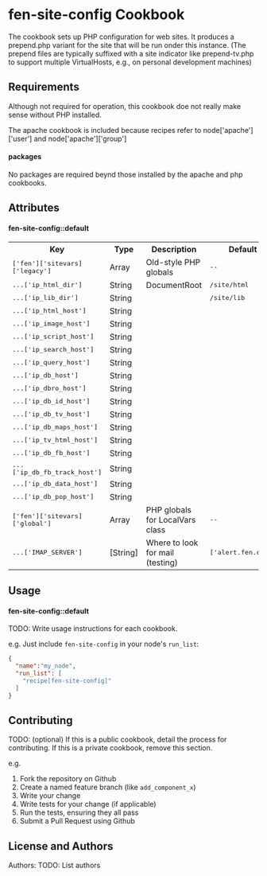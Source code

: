 fen-site-config Cookbook
========================
The cookbook sets up PHP configuration for web sites. It produces a prepend.php variant for the site that
will be run onder this instance. (The prepend files are typically suffixed with a site indicator like
prepend-tv.php to support multiple VirtualHosts, e.g., on personal development machines)

Requirements
------------
Although not required for operation, this cookbook doe not really make sense without PHP installed.

The apache cookbook is included because recipes refer to node['apache']['user'] and node['apache']['group']

#### packages
No packages are required beynd those installed by the apache and php cookbooks.

Attributes
----------

#### fen-site-config::default
<table>
  <tr>
    <th>Key</th>
    <th>Type</th>
    <th>Description</th>
    <th>Default</th>
  </tr>
  <tr>
    <td><tt>['fen']['sitevars]['legacy']</tt></td>
    <td>Array</td>
    <td>Old-style PHP globals</td>
    <td><tt>--</tt></td>
  </tr>
  <tr>
    <td><tt>...['ip_html_dir']</tt></td>
    <td>String</td>
    <td>DocumentRoot</td>
    <td><tt>/site/html</tt></td>
  </tr>
  <tr>
    <td><tt>...['ip_lib_dir']</tt></td>
    <td>String</td>
    <td></td>
    <td><tt>/site/lib</tt></td>
  </tr>
  <tr>
    <td><tt>...['ip_html_host']</tt></td>
    <td>String</td>
    <td></td>
    <td><tt></tt></td>
  </tr>
  <tr>
    <td><tt>...['ip_image_host']</tt></td>
    <td>String</td>
    <td></td>
    <td><tt></tt></td>
  </tr>
  <tr>
    <td><tt>...['ip_script_host']</tt></td>
    <td>String</td>
    <td></td>
    <td><tt></tt></td>
  </tr>
  <tr>
    <td><tt>...['ip_search_host']</tt></td>
    <td>String</td>
    <td></td>
    <td><tt></tt></td>
  </tr>
  <tr>
    <td><tt>...['ip_query_host']</tt></td>
    <td>String</td>
    <td></td>
    <td><tt></tt></td>
  </tr>
  <tr>
    <td><tt>...['ip_db_host']</tt></td>
    <td>String</td>
    <td></td>
    <td><tt></tt></td>
  </tr>
  <tr>
    <td><tt>...['ip_dbro_host']</tt></td>
    <td>String</td>
    <td></td>
    <td><tt></tt></td>
  </tr>
  <tr>
    <td><tt>...['ip_db_id_host']</tt></td>
    <td>String</td>
    <td></td>
    <td><tt></tt></td>
  </tr>
  <tr>
    <td><tt>...['ip_db_tv_host']</tt></td>
    <td>String</td>
    <td></td>
    <td><tt></tt></td>
  </tr>
  <tr>
    <td><tt>...['ip_db_maps_host']</tt></td>
    <td>String</td>
    <td></td>
    <td><tt></tt></td>
  </tr>
  <tr>
    <td><tt>...['ip_tv_html_host']</tt></td>
    <td>String</td>
    <td></td>
    <td><tt></tt></td>
  </tr>
  <tr>
    <td><tt>...['ip_db_fb_host']</tt></td>
    <td>String</td>
    <td></td>
    <td><tt></tt></td>
  </tr>
  <tr>
    <td><tt>...['ip_db_fb_track_host']</tt></td>
    <td>String</td>
    <td></td>
    <td><tt></tt></td>
  </tr>
  <tr>
    <td><tt>...['ip_db_data_host']</tt></td>
    <td>String</td>
    <td></td>
    <td><tt></tt></td>
  </tr>
  <tr>
    <td><tt>...['ip_db_pop_host']</tt></td>
    <td>String</td>
    <td></td>
    <td><tt></tt></td>
  </tr>
  <tr>
    <td><tt>['fen']['sitevars]['global']</tt></td>
    <td>Array</td>
    <td>PHP globals for LocalVars class</td>
    <td><tt>--</tt></td>
  </tr>
  <tr>
    <td><tt>...['IMAP_SERVER']</tt></td>
    <td>[String]</td>
    <td>Where to look for mail (testing)</td>
    <td><tt>['alert.fen.com']</tt></td>
  </tr>
</table>

Usage
-----
#### fen-site-config::default
TODO: Write usage instructions for each cookbook.

e.g.
Just include `fen-site-config` in your node's `run_list`:

```json
{
  "name":"my_node",
  "run_list": [
    "recipe[fen-site-config]"
  ]
}
```

Contributing
------------
TODO: (optional) If this is a public cookbook, detail the process for contributing. If this is a private cookbook, remove this section.

e.g.
1. Fork the repository on Github
2. Create a named feature branch (like `add_component_x`)
3. Write your change
4. Write tests for your change (if applicable)
5. Run the tests, ensuring they all pass
6. Submit a Pull Request using Github

License and Authors
-------------------
Authors: TODO: List authors
